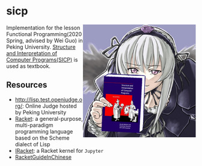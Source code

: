 # sicp

<img align="right" src="./README.assets/sicptu.jpeg" alt="SICP" width="300" height="300" />

Implementation for the lesson Functional Programming(2020 Spring, advised by Wei Guo) in Peking University. [Structure and Interpretation of Computer Programs(SICP)](https://web.mit.edu/alexmv/6.037/sicp.pdf) is used as textbook.



## Resources

- http://lisp.test.openjudge.org/: Online Judge hosted by Peking University
- [Racket](https://racket-lang.org/):  a general-purpose, multi-paradigm programming language based on the Scheme dialect of Lisp
- [IRacket](https://github.com/rmculpepper/iracket): a Racket kernel for `Jupyter`
- [RacketGuideInChinese](https://github.com/OnRoadZy/RacketGuideInChinese)

